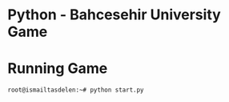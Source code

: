 # Python - Bahcesehir University Game

# Running Game
```
root@ismailtasdelen:~# python start.py
```
